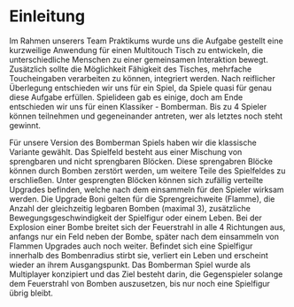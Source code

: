 # Einleitung

Im Rahmen unserers Team Praktikums wurde uns die Aufgabe gestellt eine kurzweilige Anwendung für einen Multitouch Tisch zu entwickeln, die unterschiedliche Menschen zu einer gemeinsamen Interaktion bewegt. Zusätzlich sollte die Möglichkeit Fähigkeit des Tisches, mehrfache Toucheingaben verarbeiten zu können, integriert werden. Nach reiflicher Überlegung entschieden wir uns für ein Spiel, da Spiele quasi für genau diese Aufgabe erfüllen. Spielideen gab es einige, doch am Ende entschieden wir uns für einen Klassiker - Bomberman. Bis zu 4 Spieler können teilnehmen und gegeneinander antreten, wer als letztes noch steht gewinnt.


Für unsere Version des Bomberman Spiels haben wir die klassische Variante gewählt. Das Spielfeld besteht aus einer Mischung von sprengbaren und nicht sprengbaren Blöcken. Diese sprengabren Blöcke können durch Bomben zerstört werden, um weitere Teile des Spielfeldes zu erschließen. Unter gesprengten Blöcken können sich zufällig verteilte Upgrades befinden, welche nach dem einsammeln für den Spieler wirksam werden. Die Upgrade Boni gelten für die Sprengreichweite (Flamme), die Anzahl der gleichzeitig legbaren Bomben (maximal 3), zusätzliche Bewegungsgeschwindigkeit der Spielfigur oder einem Leben. Bei der Explosion einer Bombe breitet sich der Feuerstrahl in alle 4 Richtungen aus, anfangs nur ein Feld neben der Bombe, später nach dem einsammeln von Flammen Upgrades auch noch weiter. Befindet sich eine Spielfigur innerhalb des Bombenradius stirbt sie, verliert ein Leben und erscheint wieder an ihrem Ausgangspunkt. Das Bomberman Spiel wurde als Multiplayer konzipiert und das Ziel besteht darin, die Gegenspieler solange dem Feuerstrahl von Bomben auszusetzen, bis nur noch eine Spielfigur übrig bleibt.
